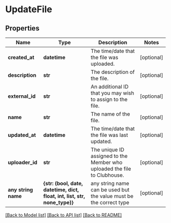 # UpdateFile

## Properties
Name | Type | Description | Notes
------------ | ------------- | ------------- | -------------
**created_at** | **datetime** | The time/date that the file was uploaded. | [optional] 
**description** | **str** | The description of the file. | [optional] 
**external_id** | **str** | An additional ID that you may wish to assign to the file. | [optional] 
**name** | **str** | The name of the file. | [optional] 
**updated_at** | **datetime** | The time/date that the file was last updated. | [optional] 
**uploader_id** | **str** | The unique ID assigned to the Member who uploaded the file to Clubhouse. | [optional] 
**any string name** | **{str: (bool, date, datetime, dict, float, int, list, str, none_type)}** | any string name can be used but the value must be the correct type | [optional]

[[Back to Model list]](../README.md#documentation-for-models) [[Back to API list]](../README.md#documentation-for-api-endpoints) [[Back to README]](../README.md)


